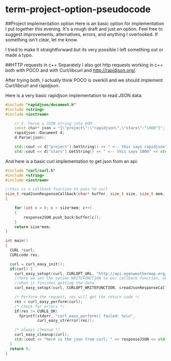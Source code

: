 # term-project-option-pseudocode

##Project implementation option
Here is an basic option for implementation I put together this evening.  It's a rough draft and just an option.  Feel free to suggest improvements, alternatives, errors, and anything I overlooked.  If something isn't clear, let me know.  

I tried to make it straightforward but its very possible I left something out or made a typo.  



##HTTP requests in c++
Separately I also got http requests working in c++ both with POCO and with Curl/libcurl and http://rapidjson.org/.

After trying both, I actually think POCO is overkill and we should implement Curl/libcurl and rapidjson.  

Here is a very basic rapidjson implementation to read JSON data:
```cpp
#include "rapidjson/document.h"
#include <string>
#include <iostream>

    // 1. Parse a JSON string into DOM.
    const char* json = "{\"project\":\"rapidjson\",\"stars\":"1000"}";
    rapidjson::Document d;
    d.Parse(json);

    std::cout << d["project"].GetString() << " <-- this says rapidjson" << std::end
    std::cout << d["stars"].GetString() << " <-- this says 1000" << std::end
```

And here is a basic curl implementation to get json from an api:
```cpp
#include "curl/curl.h"
#include <string>
#include <iostream>

//this is a callback function to pass to curl
size_t readJsonResponseCallback(char* buffer, size_t size, size_t mem, void* up)
{

    for (int c = 0; c < size*mem; c++)
    {
        responseJSON.push_back(buffer[c]);
    }
    return size*mem;
}

int main()
{
  CURL *curl;
  CURLcode res;

  curl = curl_easy_init();
  if(curl) {
    curl_easy_setopt(curl, CURLOPT_URL, "http://api.openweathermap.org/data/2.5/weather?lat=29.6516&lon=-82.3248&appid=apikeyhere");
    //here we set the option WRITEFUNCTION to our callback function, which is a function we tell CURL to use
    //when it finishes getting the data.
    curl_easy_setopt(curl, CURLOPT_WRITEFUNCTION, &readJsonResponseCallback);

    /* Perform the request, res will get the return code */
    res = curl_easy_perform(curl);
    /* Check for errors */
    if(res != CURLE_OK)
      fprintf(stderr, "curl_easy_perform() failed: %s\n",
              curl_easy_strerror(res));

    /* always cleanup */
    curl_easy_cleanup(curl);
    std::cout << "here is the json from curl: " << responseJSON << std::endl;
  }
  return 0;
}
```
